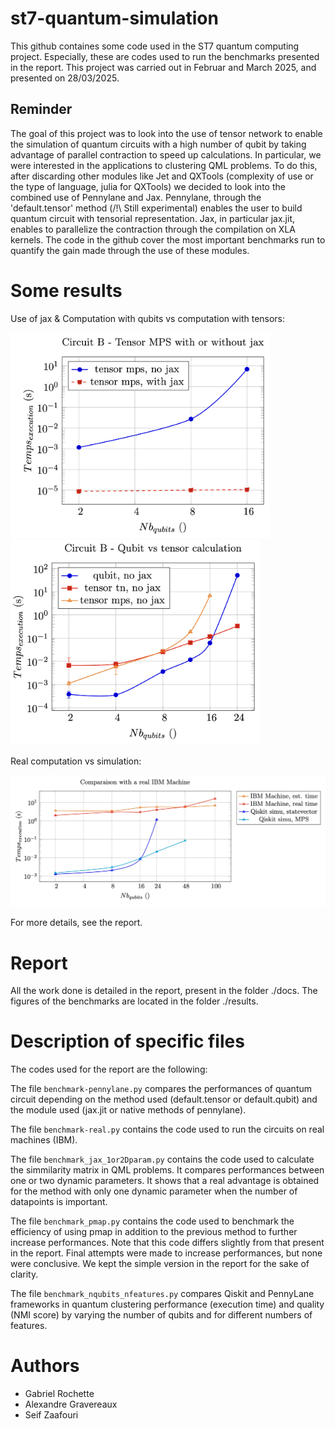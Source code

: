 # st7-quantum-simulation

This github containes some code used in the ST7 quantum computing project.
Especially, these are codes used to run the benchmarks presented in the report.
This project was carried out in Februar and March 2025, and presented on 28/03/2025.

## Reminder

The goal of this project was to look into the use of tensor network to enable the simulation of quantum circuits with a high number of qubit by taking advantage of parallel contraction to speed up calculations. In particular, we were interested in the applications to clustering QML problems.
To do this, after discarding other modules like Jet and QXTools (complexity of use or the type of language, julia for QXTools) we decided to look into the combined use of Pennylane and Jax. 
Pennylane, through the 'default.tensor' method (/!\ Still experimental) enables the user to build quantum circuit with tensorial representation. Jax, in particular jax.jit, enables to parallelize the contraction through the compilation on XLA kernels.
The code in the github cover the most important benchmarks run to quantify the gain made through the use of these modules.

# Some results

Use of jax & Computation with qubits vs computation with tensors:

<img src="results/circuitB-1.jpg" width="415"> <img src="results/circuitB-4.jpg" width="400">

Real computation vs simulation:  

<img src="results/circuitB-5-real.jpg" width="800">

For more details, see the report.

# Report

All the work done is detailed in the report, present in the folder ./docs.
The figures of the benchmarks are located in the folder ./results.

# Description of specific files
The codes used for the report are the following:

The file `benchmark-pennylane.py` compares the performances of quantum circuit depending on the method used (default.tensor or default.qubit) and the module used (jax.jit or native methods of pennylane).

The file `benchmark-real.py` contains the code used to run the circuits on real machines (IBM).

The file `benchmark_jax_1or2Dparam.py` contains the code used to calculate the simmilarity matrix in QML problems. It compares performances between one or two dynamic parameters. It shows that a real advantage is obtained for the method with only one dynamic parameter when the number of datapoints is important.

The file `benchmark_pmap.py` contains the code used to benchmark the efficiency of using pmap in addition to the previous method to further increase performances.
Note that this code differs slightly from that present in the report. Final attempts were made to increase performances, but none were conclusive. We kept the simple version in the report for the sake of clarity.

The file `benchmark_nqubits_nfeatures.py` compares Qiskit and PennyLane frameworks in quantum clustering performance (execution time) and quality (NMI score) by varying the number of qubits and for different numbers of features.

# Authors

- Gabriel Rochette
- Alexandre Gravereaux
- Seif Zaafouri